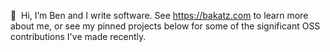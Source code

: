 👋 &nbsp;Hi, I’m Ben and I write software. See https://bakatz.com to learn more about me, or see my pinned projects below for some of the significant OSS contributions I've made recently.
